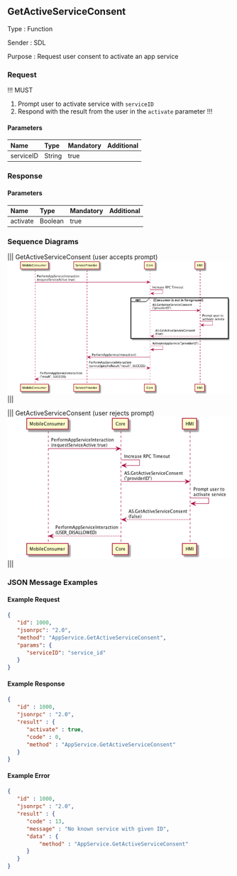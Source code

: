 ## GetActiveServiceConsent

Type
: Function

Sender
: SDL

Purpose
: Request user consent to activate an app service

### Request

!!! MUST
1. Prompt user to activate service with `serviceID`
2. Respond with the result from the user in the `activate` parameter
!!!

#### Parameters

|Name|Type|Mandatory|Additional|
|:---|:---|:--------|:---------|
|serviceID|String|true||

### Response

#### Parameters

|Name|Type|Mandatory|Additional|
|:---|:---|:--------|:---------|
|activate|Boolean|true||

### Sequence Diagrams
|||
GetActiveServiceConsent (user accepts prompt)
![GetActiveServiceConsent](./assets/GetActiveServiceConsent_Allow.png)
|||

|||
GetActiveServiceConsent (user rejects prompt)
![GetActiveServiceConsent](./assets/GetActiveServiceConsent_Reject.png)
|||

### JSON Message Examples

#### Example Request

```json
{
   "id": 1000,
   "jsonrpc": "2.0",
   "method": "AppService.GetActiveServiceConsent",
   "params": {
      "serviceID": "service_id"
   }
}
```

#### Example Response

```json
{
   "id" : 1000,
   "jsonrpc" : "2.0",
   "result" : {
      "activate" : true,
      "code" : 0,
      "method" : "AppService.GetActiveServiceConsent"
   }
}
```

#### Example Error

```json
{
   "id" : 1000,
   "jsonrpc" : "2.0",
   "result" : {
      "code" : 13,
      "message" : "No known service with given ID",
      "data" : {
          "method" : "AppService.GetActiveServiceConsent"
      }
   }
}
```